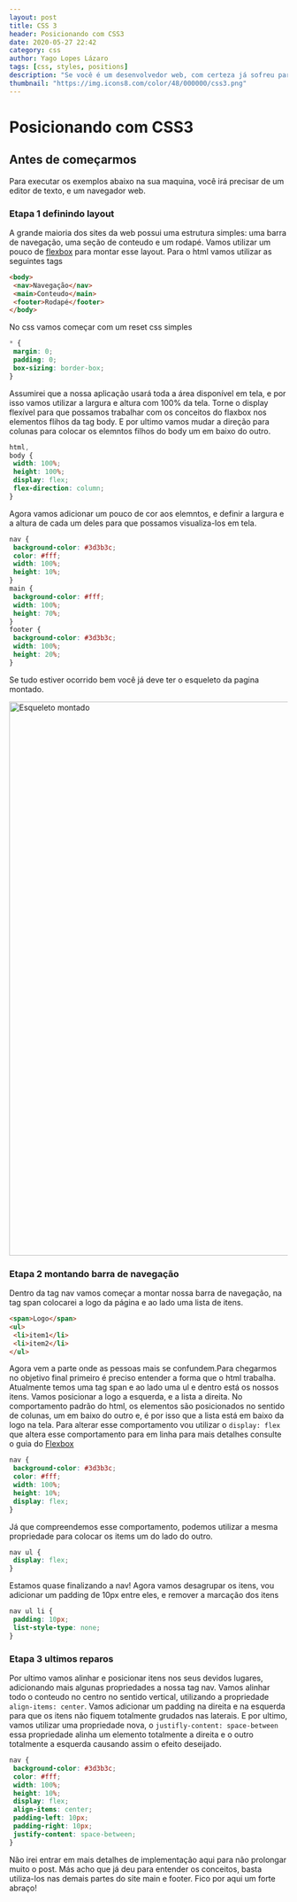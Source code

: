 ```yaml
---
layout: post
title: CSS 3
header: Posicionando com CSS3
date: 2020-05-27 22:42
category: css
author: Yago Lopes Lázaro
tags: [css, styles, positions]
description: "Se você é um desenvolvedor web, com certeza já sofreu para posicionar os elementos html em tela utilizando css, existem inúmeras técnicas que podem ser utilizadas para posicionar as tags html. Nesse post vou abordar as principais que estou utilizando atualmente."
thumbnail: "https://img.icons8.com/color/48/000000/css3.png"
---
```


# Posicionando com CSS3

## Antes de começarmos

Para executar os exemplos abaixo na sua maquina, você irá precisar de um editor de texto, e um navegador web.

### Etapa 1 definindo layout

A grande maioria dos sites da web possui uma estrutura simples: uma barra de navegação, uma seção de conteudo e um rodapé. Vamos utilizar um pouco de [flexbox](https://origamid.com/projetos/flexbox-guia-completo/) para montar esse layout. Para o html vamos utilizar as seguintes tags

```html
<body>
 <nav>Navegação</nav>
 <main>Conteudo</main>
 <footer>Rodapé</footer>
</body>
```

No css vamos começar com um reset css simples

```css
* {
 margin: 0;
 padding: 0;
 box-sizing: border-box;
}
```

Assumirei que a nossa aplicação usará toda a área disponível em tela, e por isso vamos utilizar a largura e altura com 100% da tela. Torne o display flexível para que possamos trabalhar com os conceitos do flaxbox nos elementos flihos da tag body. E por ultimo vamos mudar a direção para colunas para colocar os elemntos filhos do body um em baixo do outro.

```css
html,
body {
 width: 100%;
 height: 100%;
 display: flex;
 flex-direction: column;
}
```

Agora vamos adicionar um pouco de cor aos elemntos, e definir a largura e a altura de cada um deles para que possamos visualiza-los em tela.

```css
nav {
 background-color: #3d3b3c;
 color: #fff;
 width: 100%;
 height: 10%;
}
main {
 background-color: #fff;
 width: 100%;
 height: 70%;
}
footer {
 background-color: #3d3b3c;
 width: 100%;
 height: 20%;
}
```

Se tudo estiver ocorrido bem você já deve ter o esqueleto da pagina montado.

<img width="1000" src="https://media.giphy.com/media/61fYIfXvO2EJa/giphy.gif" alt="Esqueleto montado">

### Etapa 2 montando barra de navegação

Dentro da tag nav vamos começar a montar nossa barra de navegação, na tag span colocarei a logo da página e ao lado uma lista de itens.

```html
<span>Logo</span>
<ul>
 <li>item1</li>
 <li>item2</li>
</ul>
```

Agora vem a parte onde as pessoas mais se confundem.Para chegarmos no objetivo final primeiro é preciso entender a forma que o html trabalha. Atualmente temos uma tag span e ao lado uma ul e dentro está os nossos itens. Vamos posicionar a logo a esquerda, e a lista a direita. No comportamento padrão do html, os elementos são posicionados no sentido de colunas, um em baixo do outro e, é por isso que a lista está em baixo da logo na tela. Para alterar esse comportamento vou utilizar o `display: flex` que altera esse comportamento para em linha para mais detalhes consulte o guia do [Flexbox](https://origamid.com/projetos/flexbox-guia-completo/)

```css
nav {
 background-color: #3d3b3c;
 color: #fff;
 width: 100%;
 height: 10%;
 display: flex;
}
```

Já que compreendemos esse comportamento, podemos utilizar a mesma propriedade para colocar os items um do lado do outro.

```css
nav ul {
 display: flex;
}
```

Estamos quase finalizando a nav! Agora vamos desagrupar os itens, vou adicionar um padding de 10px entre eles, e remover a marcação dos itens

```css
nav ul li {
 padding: 10px;
 list-style-type: none;
}
```

### Etapa 3 ultimos reparos

Por ultimo vamos alinhar e posicionar itens nos seus devidos lugares, adicionando mais algunas propriedades a nossa tag nav. Vamos alinhar todo o conteudo no centro no sentido vertical, utilizando a propriedade `align-items: center`. Vamos adicionar um padding na direita e na esquerda para que os itens não fiquem totalmente grudados nas laterais. E por ultimo, vamos utilizar uma propriedade nova, o `justifly-content: space-between` essa propriedade alinha um elemento totalmente a direita e o outro totalmente a esquerda causando assim o efeito deseijado.

```css
nav {
 background-color: #3d3b3c;
 color: #fff;
 width: 100%;
 height: 10%;
 display: flex;
 align-items: center;
 padding-left: 10px;
 padding-right: 10px;
 justify-content: space-between;
}
```

Não irei entrar em mais detalhes de implementação aqui para não prolongar muito o post. Más acho que já deu para entender os conceitos, basta utiliza-los nas demais partes do site main e footer. Fico por aqui um forte abraço!
